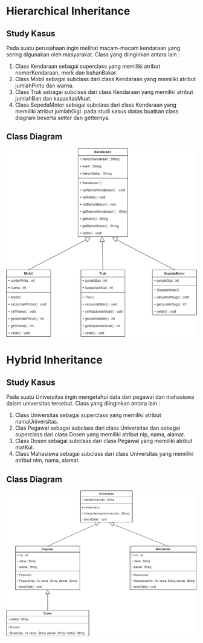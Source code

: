 # Hierarchical Inheritance
## Study Kasus
Pada suatu perusahaan ingin melihat macam-macam kendaraan yang sering digunakan oleh masyarakat. Class yang diinginkan antara lain :
1. Class Kendaraan sebagai superclass yang memiliki atribut nomorKendaraan, merk dan bahanBakar.
2. Class Mobil sebagai subclass dari class Kendaraan yang memiliki atribut jumlahPintu dan warna.
3. Class Truk sebagai subclass dari class Kendaraan yang memiliki atribut jumlahBan dan kapasitasMuat.
4. Class SepedaMotor sebagai subclass dari class Kendaraan yang memiliki atribut jumlahGigi.
pada studi kasus diatas buatkan class diagram beserta setter dan getternya.

## Class Diagram
<img src="img/1.png" />

# Hybrid Inheritance
## Study Kasus
Pada suatu Universitas ingin mengetahui data dari pegawai dan mahasiswa dalam universitas tersebut. Class yang diinginkan antara lain :
1. Class Universitas sebagai superclass yang memiliki atribut namaUniversitas.
2. Clas Pegawai sebagai subclass dari class Universitas dan sebagai superclass dari class Dosen yang memiliki atribut nip, nama, alamat.
3. Class Dosen sebagai subclass dari class Pegawai yang memiliki atribut matKul.
4. Class Mahasiswa sebagai subclass dari class Universitas yang memiliki atribut nim, nama, alamat.
## Class Diagram 
<img src="img/2.png" />
